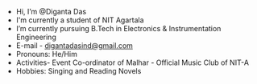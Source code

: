 - Hi, I’m @Diganta Das
- I'm currently a student of NIT Agartala
- I’m currently pursuing B.Tech in Electronics & Instrumentation Engineering
- E-mail - digantadasind@gmail.com
- Pronouns: He/Him
- Activities- Event Co-ordinator of Malhar - Official Music Club of NIT-A
- Hobbies: Singing and Reading Novels

